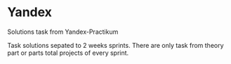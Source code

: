 # Yandex
Solutions task from Yandex-Practikum

Task solutions sepated to 2 weeks sprints.
There are only task from theory part or parts total projects of every sprint.
